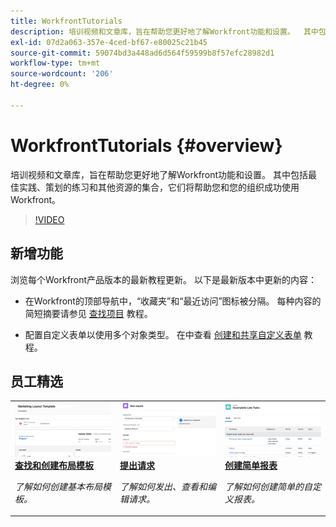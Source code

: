 ```yaml
---
title: WorkfrontTutorials
description: 培训视频和文章库，旨在帮助您更好地了解Workfront功能和设置。  其中包括最佳实践、策划的练习和其他资源的集合，它们将帮助您和您的组织成功使用Workfront。
exl-id: 07d2a063-357e-4ced-bf67-e80025c21b45
source-git-commit: 59074bd3a448ad6d564f59599b8f57efc28982d1
workflow-type: tm+mt
source-wordcount: '206'
ht-degree: 0%

---
```


# WorkfrontTutorials {#overview}

培训视频和文章库，旨在帮助您更好地了解Workfront功能和设置。  其中包括最佳实践、策划的练习和其他资源的集合，它们将帮助您和您的组织成功使用Workfront。

>[!VIDEO](https://video.tv.adobe.com/v/335063/?quality=12)

<!-- 

This is the landing page of the user guide. It should be the first list item in the TOC.md file. 
See other user landing pages to get ideas. 

-->

<div id="whats-new-section">

## 新增功能

浏览每个Workfront产品版本的最新教程更新。 以下是最新版本中更新的内容：

* 在Workfront的顶部导航中，“收藏夹”和“最近访问”图标被分隔。 每种内容的简短摘要请参见 <a href="/help/manage-work/projects/find-projects.md">查找项目</a> 教程。

* 配置自定义表单以使用多个对象类型。 在中查看 <a href="/help/custom-data/custom-forms/custom-forms-creating-and-sharing-a-custom-form.md">创建和共享自定义表单</a> 教程。

</div>

<div id="recs-overview-body-1"></div>
<div id="recs-overview-body-2"></div>
<div id="recs-overview-body-3"></div>
<div id="recs-overview-body-4"></div>
<div id="recs-overview-body-5"></div>
<div id="recs-overview-body-6"></div>

<div id="staff-picks-section">

## 员工精选

<table style="margin-top: 0 !important">
  <tr>
   <td>
      <a href="/help/administration-and-setup/layout-templates/find-layout-templates.md">
      <img alt="查找和创建布局模板" src="./assets/ltemp_01.png"/>
      </a>
      <div>
         <a href="/help/administration-and-setup/layout-templates/find-layout-templates.md"><strong>查找和创建布局模板</strong></a>
      </div>
      <p>
         <em>了解如何创建基本布局模板。</em>
      </p>
    </td>
   <td>
      <a href="/help/manage-work/issues-requests/make-a-request.md">
      <img alt="提出请求" src="./assets/nrequest_01.png"/>
      </a>
      <div>
         <a href="/help/manage-work/issues-requests/make-a-request.md"><strong>提出请求</strong></a>
      </div>
      <p>
         <em>了解如何发出、查看和编辑请求。</em>
      </p>

<td>
      <a href="/help/reporting/basic-reporting/create-a-simple-report.md">
      <img alt="创建简单报表" src="./assets/sreport_01.png"/>
      </a>
      <div>
         <a href="/help/reporting/basic-reporting/create-a-simple-report.md"><strong>创建简单报表</strong></a>
      </div>
      <p>
         <em>了解如何创建简单的自定义报表。</em>
      </p>
    </td>
  </tr>
</table>

</div>
